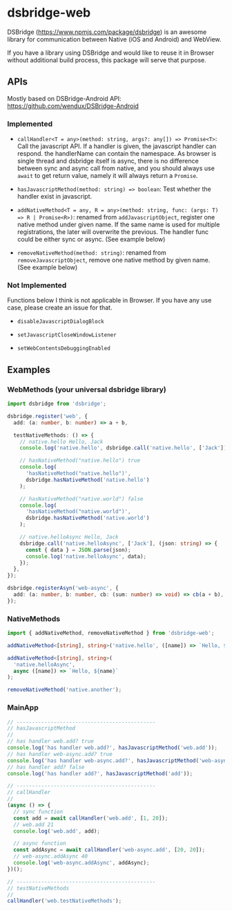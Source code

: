 # dsbridge-web

DSBridge (https://www.npmjs.com/package/dsbridge) is an awesome library for communication between Native (iOS and Android) and WebView.

If you have a library using DSBridge and would like to reuse it in Browser without additional build process, this package will serve that purpose.

## APIs

Mostly based on DSBridge-Android API: https://github.com/wendux/DSBridge-Android

### Implemented

- `callHandler<T = any>(method: string, args?: any[]) => Promise<T>`: Call the javascript API. If a handler is given, the javascript handler can respond. the handlerName can contain the namespace. As browser is single thread and dsbridge itself is async, there is no difference between sync and async call from native, and you should always use `await` to get return value, namely it will always return a `Promise`.

- `hasJavascriptMethod(method: string) => boolean`: Test whether the handler exist in javascript.

- `addNativeMethod<T = any, R = any>(method: string, func: (args: T) => R | Promise<R>)`: renamed from `addJavascriptObject`, register one native method under given name. If the same name is used for multiple registrations, the later will overwrite the previous. The handler func could be either sync or async. (See example below)

- `removeNativeMethod(method: string)`: renamed from `removeJavascriptObject`, remove one native method by given name. (See example below)

### Not Implemented

Functions below I think is not applicable in Browser. If you have any use case, please create an issue for that.

- `disableJavascriptDialogBlock`

- `setJavascriptCloseWindowListener`

- `setWebContentsDebuggingEnabled`

## Examples

### WebMethods (your universal dsbridge library)

```ts
import dsbridge from 'dsbridge';

dsbridge.register('web', {
  add: (a: number, b: number) => a + b,

  testNativeMethods: () => {
    // native.hello Hello, Jack
    console.log('native.hello', dsbridge.call('native.hello', ['Jack']));

    // hasNativeMethod("native.hello") true
    console.log(
      'hasNativeMethod("native.hello")',
      dsbridge.hasNativeMethod('native.hello')
    );

    // hasNativeMethod("native.world") false
    console.log(
      'hasNativeMethod("native.world")',
      dsbridge.hasNativeMethod('native.world')
    );

    // native.helloAsync Hello, Jack
    dsbridge.call('native.helloAsync', ['Jack'], (json: string) => {
      const { data } = JSON.parse(json);
      console.log('native.helloAsync', data);
    });
  },
});

dsbridge.registerAsyn('web-async', {
  add: (a: number, b: number, cb: (sum: number) => void) => cb(a + b),
});
```

### NativeMethods

```ts
import { addNativeMethod, removeNativeMethod } from 'dsbridge-web';

addNativeMethod<[string], string>('native.hello', ([name]) => `Hello, ${name}`);

addNativeMethod<[string], string>(
  'native.helloAsync',
  async ([name]) => `Hello, ${name}`
);

removeNativeMethod('native.another');
```

### MainApp

```ts
// ---------------------------------------------
// hasJavascriptMethod
//
// has handler web.add? true
console.log('has handler web.add?', hasJavascriptMethod('web.add'));
// has handler web-async.add? true
console.log('has handler web-async.add?', hasJavascriptMethod('web-async.add'));
// has handler add? false
console.log('has handler add?', hasJavascriptMethod('add'));

// ---------------------------------------------
// callHandler
//
(async () => {
  // sync function
  const add = await callHandler('web.add', [1, 20]);
  // web.add 21
  console.log('web.add', add);

  // async function
  const addAsync = await callHandler('web-async.add', [20, 20]);
  // web-async.addAsync 40
  console.log('web-async.addAsync', addAsync);
})();

// ---------------------------------------------
// testNativeMethods
//
callHandler('web.testNativeMethods');
```
